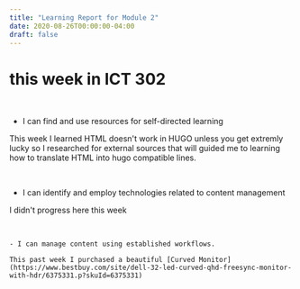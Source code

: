 ```yaml
---
title: "Learning Report for Module 2"
date: 2020-08-26T00:00:00-04:00
draft: false
---
```

# this week in ICT 302

<br>

  - I can find and use resources for self-directed learning
  
This week I learned HTML doesn't work in HUGO unless you get extremly lucky so I researched for external sources that will guided me to learning how to translate HTML into hugo compatible lines.

<br>

  - I can identify and employ technologies related to content management
  
  I didn't progress here this week
  
  <br>
  
    - I can manage content using established workflows.
    
    This past week I purchased a beautiful [Curved Monitor](https://www.bestbuy.com/site/dell-32-led-curved-qhd-freesync-monitor-with-hdr/6375331.p?skuId=6375331)
